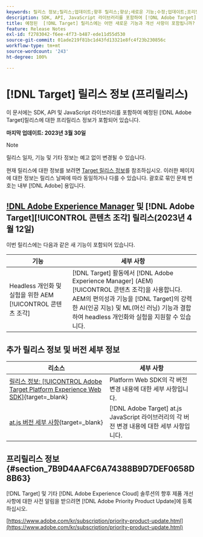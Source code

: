 ```yaml
---
keywords: 릴리스 정보;릴리스;업데이트;향후 릴리스;향상;새로운 기능;수정;업데이트;프리릴리스
description: SDK, API, JavaScript 라이브러리를 포함하여 [!DNL Adobe Target]의 예정된 릴리스에 포함된 새로운 기능 및 개선, 수정 사항에 대해 알아봅니다.
title: 예정된  [!DNL Target] 릴리스에는 어떤 새로운 기능과 개선 사항이 포함됩니까?
feature: Release Notes
exl-id: f2783042-f6ee-4f73-b487-ede11d55d530
source-git-commit: 01ade219f81bc1d43fd13321e8fc4f23b230856c
workflow-type: tm+mt
source-wordcount: '243'
ht-degree: 100%

---
```


# [!DNL Target] 릴리스 정보 (프리릴리스)

이 문서에는 SDK, API 및 JavaScript 라이브러리를 포함하여 예정된 [!DNL Adobe Target]릴리스에 대한 프리릴리스 정보가 포함되어 있습니다.

**마지막 업데이트: 2023년 3월 30일**

>[!NOTE]
>
>릴리스 일자, 기능 및 기타 정보는 예고 없이 변경될 수 있습니다.

현재 릴리스에 대한 정보를 보려면 [Target 릴리스 정보](release-notes.md)를 참조하십시오. 이러한 페이지에 대한 정보는 릴리스 날짜에 따라 동일하거나 다를 수 있습니다. 괄호로 묶인 문제 번호는 내부 [!DNL Adobe] 용입니다.

## [!DNL Adobe Experience Manager](AEM) 및 [!DNL Adobe Target][!UICONTROL 콘텐츠 조각] 릴리스(2023년 4월 12일)

이번 릴리스에는 다음과 같은 새 기능이 포함되어 있습니다.

| 기능 | 세부 사항 |
|--- |--- |
| Headless 개인화 및 실험을 위한 AEM [!UICONTROL 콘텐츠 조각] | [!DNL Target] 활동에서 [!DNL Adobe Experience Manager] (AEM) [!UICONTROL 콘텐츠 조각]을 사용합니다. AEM의 편의성과 기능을 [!DNL Target]의 강력한 AI(인공 지능) 및 ML(머신 러닝) 기능과 결합하여 headless 개인화와 실험을 지원할 수 있습니다. |

## 추가 릴리스 정보 및 버전 세부 정보

| 리소스 | 세부 사항 |
|--- |--- |
| [릴리스 정보: [!UICONTROL Adobe Target Platform Experience Web SDK]](https://experienceleague.adobe.com/docs/experience-platform/edge/release-notes.html){target=_blank} | Platform Web SDK의 각 버전 변경 내용에 대한 세부 사항입니다. |
| [at.js 버전 세부 사항](https://developer.adobe.com/target/implement/client-side/atjs/target-atjs-versions/){target=_blank} | [!DNL Adobe Target] at.js JavaScript 라이브러리의 각 버전 변경 내용에 대한 세부 사항입니다. |


## 프리릴리스 정보 {#section_7B9D4AAFC6A74388B9D7DEF0658D8B63}

[!DNL Target] 및 기타 [!DNL Adobe Experience Cloud] 솔루션의 향후 제품 개선 사항에 대한 사전 알림을 받으려면 [!DNL Adobe Priority Product Update]에 등록하십시오.

[https://www.adobe.com/kr/subscription/priority-product-update.html](https://www.adobe.com/kr/subscription/priority-product-update.html)
